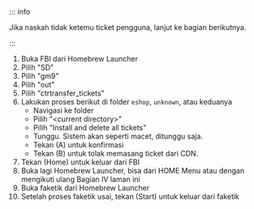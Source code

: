 ::: info

Jika naskah tidak ketemu ticket pengguna, lanjut ke bagian berikutnya.

:::

1. Buka FBI dari Homebrew Launcher
2. Pilih "SD"
3. Pilih "gm9"
4. Pilih "out"
5. Pilih "ctrtransfer_tickets"
6. Lakukan proses berikut di folder `eshop`, `unknown`, atau keduanya
    - Navigasi ke folder
    - Pilih "\<current directory>"
    - Pilih "Install and delete all tickets"
    - Tunggu. Sistem akan seperti macet, ditunggu saja.
    - Tekan (A) untuk konfirmasi
    - Tekan (B) untuk tolak memasang ticket dari CDN.
7. Tekan (Home) untuk keluar dari FBI
8. Buka lagi Homebrew Launcher, bisa dari HOME Menu atau dengan mengikuti ulang Bagian IV laman ini
9. Buka faketik dari Homebrew Launcher
10. Setelah proses faketik usai, tekan (Start) untuk keluar dari faketik
